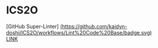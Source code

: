 # ICS2O
[GitHub Super-Linter] [(https://github.com/kaidyn-doshi/ICS2O/workflows/Lint%20Code%20Base/badge.svg)](https://github.com/marketplace/actions/super-linter)
<br>
[LINK](./Unit1/Unit-1-02/index.html)
